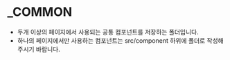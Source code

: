# _COMMON

- 두개 이상의 페이지에서 사용되는 공통 컴포넌트를 저장하는 폴더입니다.
- 하나의 페이지에서만 사용하는 컴포넌트는 src/component 하위에 폴더로 작성해주시기 바랍니다.
